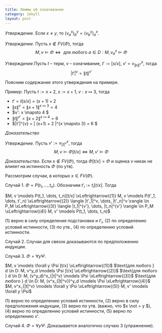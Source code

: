 ```yaml
---
title: Леммы об означивании
category: Jekyll
layout: post
---
```


*Утверждение*. Если $x \not = y$, то $(v^x_a)^y_b = (v^y_b)^x_a$. 

*Утверждение*. Пусть $x \not \in FV(\Phi)$, тогда  
$$M, v \models \Phi \Leftrightarrow \text{ для любого } a \in D: M, v^x_a \models \Phi $$

*Утверждение*.Пусть $t$ – терм, $v$ – означивание, $t':=[s/x]$, $v'=v^x_{\|s\|^v}$, тогда
$$|t'|^v = \|t\|^{v'}$$

Поясним содержание этого утверждения на примере.

*Пример*. Пусть $t:= x + 2$, $s:= x + 1$, $v: x \mapsto 3$, тогда
* $t'= t[s/x]= (x + 1) + 2$
* $\|s\|^v = \|x+1\|^{x \mapsto 3} = 4$
* $v': x \mapsto 4 $
* $\|t\|^{v'}= \|x + 2\|^{x \mapsto 4} = 6$
* $\|t'\|^{v} = \| (x+1) + 2 \|^{x \mapsto 3} = 6 $

*Доказательство* 

*Утверждение*.
Пусть $v':= v^x_{|t|^v}$, тогда
$$M, v \models \Phi [t/x] \iff M, v' \models \Phi$$

*Доказательство*. Если $x \not \in FV(\Phi)$, тогда $\Phi[t/x] = \Phi$ и оценка  $v$ никак не влияет на истинность $\Phi$ (по утв).

Рассмотрим случаи, в которых $x \in FV(\Phi)$.

Случай 1. $\Phi = P(t_1, \dots, t_n)$.  Обозначим $t'_i:=t_i[t/x]$. Тогда

$M, v \models P(t_1, \dots, t_n)[t/x] \xLeftrightarrow{(1)}
M, v \models P(t'_1, \dots, t'_n) \xLeftrightarrow{(2)}  
\langle  |t'_1|^v, \dots, |t'_n|^v \rangle \in P_M  \xLeftrightarrow{(3)}   
\langle  |t_1|^{v'}, \dots, |t_n|^{v'} \rangle \in P_M  \xLeftrightarrow{(4)} 
M, v' \models P(t_1, \dots, t_n)$

$(1)$ верно в силу определения подстановки и $t'_i$, $(2)$ по определению условий истинности, $(3)$ по утв., $(4)$ по определению условий истинности.

Случай 2. Случаи для связок доказываются по предположению индукции.

Случай 3. $\Phi = \forall y \Psi$. 

$M, v \models \forall y \Psi [t/x] \xLeftrightarrow{(1)}$ 
$\text{для любого }  d \in D: M, v^y_d \models \Psi [t/x]  \xLeftrightarrow{(2)}$
$\text{для любого } d \in D: M, (v^y_d)^x_{|t|^v} \models \Psi \xLeftrightarrow{(3)}$ 
$\text{для любого } d \in D: M, (v^x_{|t|^v})^y_d \models \Psi \xLeftrightarrow{(4)}$
$M, v^x_{|t|^v} \models \forall y \Psi \xLeftrightarrow{(5)} M, v' \models \forall y \Psi$

$(1)$ верно по определению условий истинности, $(2)$ верно в силу предположения индукции, $(3)$ верно по утв. (важно, что $x \not = y $), $(4)$ верно по определению условий истинности, $(5)$ верно по определению $v'$.

Случай 4. $\Phi = \forall y \Psi$.  Доказывается аналогично случаю 3 (упражнение).
